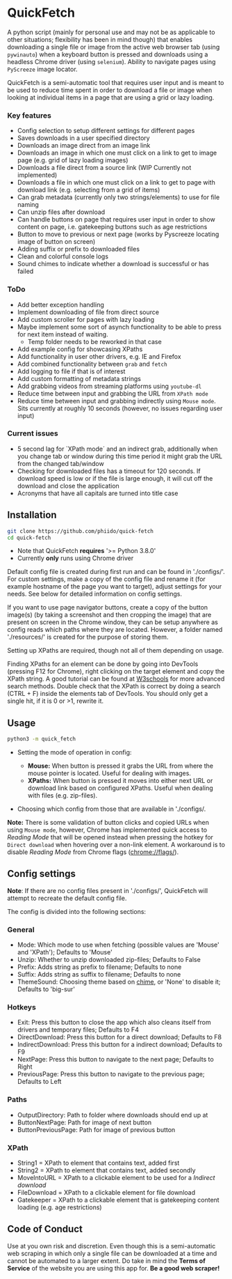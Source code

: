 # QuickFetch
A python script (mainly for personal use and may not be as applicable to other situations; flexibility has been in mind though) that enables downloading a single file or image from the active web browser tab (using `pywinauto`) when a keyboard button is pressed and downloads using a headless Chrome driver (using `selenium`). Ability to navigate pages using `PyScreeze` image locator.

QuickFetch is a semi-automatic tool that requires user input and is meant to be used to reduce time spent in order to download a file or image when looking at individual items in a page that are using a grid or lazy loading.

### Key features

- Config selection to setup different settings for different pages
- Saves downloads in a user specified directory
- Downloads an image direct from an image link
- Downloads an image in which one must click on a link to get to image page (e.g. grid of lazy loading images)
- Downloads a file direct from a source link (WIP Currently not implemented)
- Downloads a file in which one must click on a link to get to page with download link (e.g. selecting from a grid of items)
- Can grab metadata (currently only two strings/elements) to use for file naming
- Can unzip files after download
- Can handle buttons on page that requires user input in order to show content on page, i.e. gatekeeping buttons such as age restrictions
- Button to move to previous or next page (works by Pyscreeze locating image of button on screen)
- Adding suffix or prefix to downloaded files
- Clean and colorful console logs
- Sound chimes to indicate whether a download is successful or has failed

### ToDo

- Add better exception handling
- Implement downloading of file from direct source
- Add custom scroller for pages with lazy loading
- Maybe implement some sort of asynch functionality to be able to press for next item instead of waiting.
    - Temp folder needs to be reworked in that case
- Add example config for showcasing XPaths
- Add functionality in user other drivers, e.g. IE and Firefox
- Add combined functionality between `grab` and `fetch`
- Add logging to file if that is of interest
- Add custom formatting of metadata strings
- Add grabbing videos from streaming platforms using `youtube-dl`
- Reduce time between input and grabbing the URL from `XPath mode`
- Reduce time between input and grabbing indirectly using `Mouse mode`. Sits currently at roughly 10 seconds (however, no issues regarding user input)

### Current issues

- 5 second lag for `XPath mode´ and an indirect grab, additionally when you change tab or window during this time period it might grab the URL from the changed tab/window
- Checking for downloaded files has a timeout for 120 seconds. If download speed is low or if the file is large enough, it will cut off the download and close the application
- Acronyms that have all capitals are turned into title case

## Installation

```bash
git clone https://github.com/phiido/quick-fetch
cd quick-fetch
```

- Note that QuickFetch **requires** '>= Python 3.8.0'
- Currently **only** runs using Chrome driver

Default config file is created during first run and can be found in  './configs/'. For custom settings, make a copy of the config file and rename it (for example hostname of the page you want to target), adjust settings for your needs. See below for detailed information on config settings.

If you want to use page navigator buttons, create a copy of the button image(s) (by taking a screenshot and then cropping the image) that are present on screen in the Chrome window, they can be setup anywhere as config reads which paths where they are located. However, a folder named './resources/' is created for the purpose of storing them.

Setting up XPaths are required, though not all of them depending on usage.

Finding XPaths for an element can be done by going into DevTools (pressing F12 for Chrome), right clicking on the target element and copy the XPath string. A good tutorial can be found at [W3schools](https://www.w3schools.com/xml/xpath_intro.asp) for more advanced search methods. Double check that the XPath is correct by doing a search (CTRL + F) inside the elements tab of DevTools. You should only get a single hit, if it is 0 or >1, rewrite it.

## Usage

```bash
python3 -m quick_fetch
```

- Setting the mode of operation in config: 

    - **Mouse:** When button is pressed it grabs the URL from where the mouse pointer is located. Useful for dealing with images.
    - **XPaths:** When button is pressed it moves into either next URL or download link based on configured XPaths. Useful when dealing with files (e.g. zip-files).

- Choosing which config from those that are available in './configs/.

**Note:** There is some validation of button clicks and copied URLs when using `Mouse mode`, however, Chrome has implemented quick access to *Reading Mode* that will be opened instead when pressing the hotkey for `Direct download` when hovering over a non-link element. A workaround is to disable *Reading Mode* from Chrome flags (<chrome://flags/>).

## Config settings

**Note**: If there are no config files present in './configs/', QuickFetch will attempt to recreate the default config file.

The config is divided into the following sections:

### General

- Mode: Which mode to use when fetching (possible values are 'Mouse' and 'XPath'); Defaults to 'Mouse'
- Unzip: Whether to unzip downloaded zip-files; Defaults to False
- Prefix: Adds string as prefix to filename; Defaults to none
- Suffix: Adds string as suffix to filename; Defaults to none
- ThemeSound: Choosing theme based on [chime](https://github.com/MaxHalford/chime), or 'None' to disable it; Defaults to 'big-sur'

### Hotkeys

- Exit: Press this button to close the app which also cleans itself from drivers and temporary files; Defaults to F4
- DirectDownload: Press this button for a direct download; Defaults to F8
- IndirectDownload: Press this button for a indirect download; Defaults to F9
- NextPage: Press this button to navigate to the next page; Defaults to Right
- PreviousPage: Press this button to navigate to the previous page; Defaults to Left

### Paths
- OutputDirectory: Path to folder where downloads should end up at
- ButtonNextPage: Path for image of next button
- ButtonPreviousPage: Path for image of previous button

### XPath

- String1 = XPath to element that contains text, added first
- String2 = XPath to element that contains text, added secondly
- MoveIntoURL = XPath to a clickable element to be used for a *Indirect download*
- FileDownload = XPath to a clickable element for file download
- Gatekeeper = XPath to a clickable element that is gatekeeping content loading (e.g. age restrictions)

## Code of Conduct

Use at you own risk and discretion. Even though this is a semi-automatic web scraping in which only a single file can be downloaded at a time and cannot be automated to a larger extent. Do take in mind the **Terms of Service** of the website you are using this app for. **Be a good web scraper!**